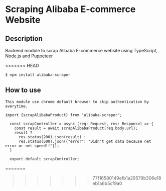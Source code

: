 # Scraping Alibaba E-commerce Website

## Description

Backend module to scrap Alibaba E-commerce website using TypeScript, Node.js and Puppeteer


<<<<<<< HEAD
```
$ npm install alibaba-scraper
```

## How to use

```
This module use chrome default browser to skip authentication by everytime.

import {scrapAlibabaProduct} from "alibaba-scraper";

  const scrapController = async (req: Request, res: Response) => {
    const result = await scrapAlibabaProduct(req.body.url);
    result ? 
      res.status(200).json(result) :
      res.status(500).json({"error": "Didn't get data because net error or net speed!!"});
  }

  export default scrapController;
```
=======
>>>>>>> 77f16580149efb1a29579b306e18eb1a6b5cf9a0

